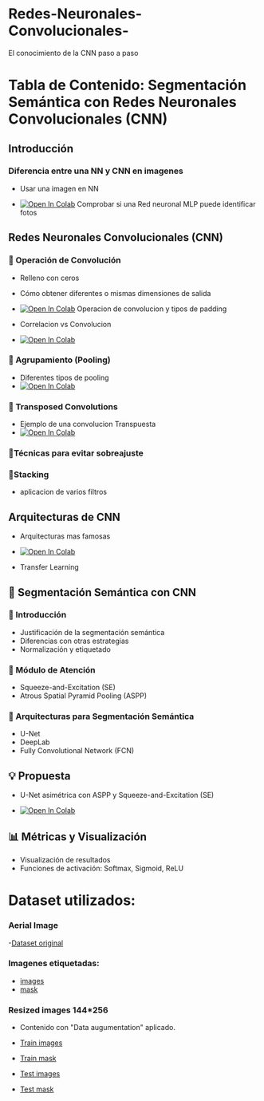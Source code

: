 # Redes-Neuronales-Convolucionales-
El conocimiento de la CNN paso a paso

# Tabla de Contenido: Segmentación Semántica con Redes Neuronales Convolucionales (CNN)

##  Introducción

### Diferencia entre una NN y CNN en imagenes 
- Usar una imagen en NN
  
- [![Open In Colab](https://colab.research.google.com/assets/colab-badge.svg)](https://colab.research.google.com/drive/1RJKOaMHe1_11tGaG3E8CVuAqrxo_gUe9?usp=sharing) Comprobar si una Red neuronal MLP puede identificar fotos 


##  Redes Neuronales Convolucionales (CNN)

### 🔹 Operación de Convolución
- Relleno con ceros
- Cómo obtener diferentes o mismas dimensiones de salida
- [![Open In Colab](https://colab.research.google.com/assets/colab-badge.svg)](https://colab.research.google.com/drive/1Z-Ybvw_PrUTeFeJbeA21WSuIlo5EIxbv?usp=sharing) Operacion de convolucion y tipos de padding

- Correlacion vs Convolucion
-  [![Open In Colab](https://colab.research.google.com/assets/colab-badge.svg)](https://colab.research.google.com/drive/1mwGYbPpoMVOBsLEMZLfVD5S-3q3Ic3_A?usp=sharing)
  
### 🔹 Agrupamiento (Pooling)
- Diferentes tipos de pooling
-  [![Open In Colab](https://colab.research.google.com/assets/colab-badge.svg)](https://colab.research.google.com/drive/1YtoEnzxyg-5C7eRcixpe5D3FSTsq07IY?usp=sharing)
    

### 🔹 Transposed Convolutions

- Ejemplo de una convolucion Transpuesta
- [![Open In Colab](https://colab.research.google.com/assets/colab-badge.svg)](https://colab.research.google.com/drive/1q5hxN-4vlBm-8WEEk4kao9CivQ4d2P1h?usp=sharing)


### 🔹Técnicas para evitar sobreajuste

### 🔹Stacking
- aplicacion de varios filtros

## Arquitecturas de CNN
- Arquitecturas mas famosas
- [![Open In Colab](https://colab.research.google.com/assets/colab-badge.svg)](https://colab.research.google.com/drive/1q5hxN-4vlBm-8WEEk4kao9CivQ4d2P1h?usp=sharing)

- Transfer Learning


## 🧩 Segmentación Semántica con CNN

### 🔹 Introducción
- Justificación de la segmentación semántica
- Diferencias con otras estrategias
- Normalización y etiquetado

### 🔹 Módulo de Atención
- Squeeze-and-Excitation (SE)
- Atrous Spatial Pyramid Pooling (ASPP)

### 🔹 Arquitecturas para Segmentación Semántica
- U-Net
- DeepLab
- Fully Convolutional Network (FCN)

## 💡 Propuesta
- U-Net asimétrica con ASPP y Squeeze-and-Excitation (SE)

-  [![Open In Colab](https://colab.research.google.com/assets/colab-badge.svg)](https://colab.research.google.com/drive/1Xpds6dZAJp3WUjKxSCxZDLcM7sENCASG?usp=sharing) 

## 📊 Métricas y Visualización
- Visualización de resultados
- Funciones de activación: Softmax, Sigmoid, ReLU




# Dataset utilizados:
### Aerial Image 
-[Dataset original](https://drive.google.com/drive/folders/1b8x8gcbLaAOrkQkrd_NwwDtAM1IsfE6i?usp=drive_link)

### Imagenes etiquetadas: 
- [images](https://drive.google.com/drive/folders/1WEA1YBhYZTqzvI33has5lVzKrWWR-p7z?usp=sharing)
- [mask](https://drive.google.com/drive/folders/1SOjdx6cr-rytFdPGxf3H55oEvFfoxTDc?usp=sharing)

### Resized images 144*256
- Contenido con "Data augumentation" aplicado.
  
- [Train images](https://drive.google.com/drive/folders/17u7ic4yVK5OKAgUNxaavA_MYDV43hlSB?usp=sharing)
- [Train mask](https://drive.google.com/drive/folders/17r4BFINRYrp-IQW4R4slPWqb2RBbwWEU?usp=sharing)
- [Test images](https://drive.google.com/drive/folders/17vhfswQkh9ABQly2H2nDIQBoX0Gebe4e?usp=sharing)
- [Test mask](https://drive.google.com/drive/folders/17w541LC2OM-0ABVaaTfNgTbPzBv8tqaH?usp=sharing)
